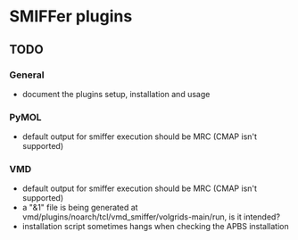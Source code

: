 # SMIFFer plugins

## TODO
### General
- document the plugins setup, installation and usage

### PyMOL
- default output for smiffer execution should be MRC (CMAP isn't supported)

### VMD
- default output for smiffer execution should be MRC (CMAP isn't supported)
- a "&1" file is being generated at vmd/plugins/noarch/tcl/vmd_smiffer/volgrids-main/run, is it intended?
- installation script sometimes hangs when checking the APBS installation
